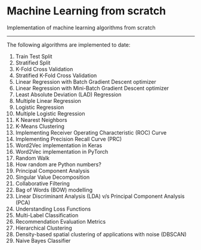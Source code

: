 # Machine Learning from scratch
Implementation of machine learning algorithms from scratch

***
The following algorithms are implemented to date:
1. Train Test Split
2. Stratified Split
3. K-Fold Cross Validation
4. Stratified K-Fold Cross Validation
5. Linear Regression with Batch Gradient Descent optimizer
6. Linear Regression with Mini-Batch Gradient Descent optimizer
7. Least Absolute Deviation (LAD) Regression
8. Multiple Linear Regression
9. Logistic Regression
10. Multiple Logistic Regression
11. K Nearest Neighbors
12. K-Means Clustering
13. Implementing Receiver Operating Characteristic (ROC) Curve
14. Implementing Precision Recall Curve (PRC) 
15. Word2Vec implementation in Keras
16. Word2Vec implementation in PyTorch
17. Random Walk
18. How random are Python numbers?
19. Principal Component Analysis 
20. Singular Value Decomposition
21. Collaborative Filtering 
22. Bag of Words (BOW) modelling
23. Linear Discriminant Analysis (LDA) v/s Principal Component Analysis (PCA)
24. Understanding Loss Functions 
25. Multi-Label Classification
26. Recommendation Evaluation Metrics
27. Hierarchical Clustering
28. Density-based spatial clustering of applications with noise (DBSCAN) 
29. Naive Bayes Classifier
